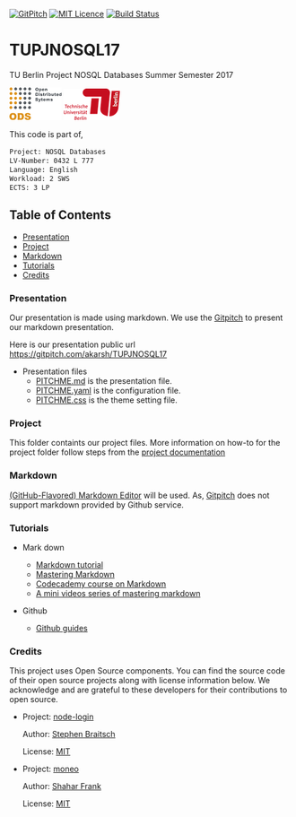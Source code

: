[![GitPitch](https://gitpitch.com/assets/badge.svg)](https://gitpitch.com/akarsh/TUPJNOSQL17/master?grs=github&t=white)
[![MIT Licence](https://badges.frapsoft.com/os/mit/mit.svg?v=103)](https://opensource.org/licenses/mit-license.php)
[![Build Status](https://travis-ci.org/akarsh/TUPJNOSQL17.svg?branch=master)](https://travis-ci.org/akarsh/TUPJNOSQL17)

# TUPJNOSQL17
TU Berlin Project NOSQL Databases Summer Semester 2017   

![](images/image1.png) ![](images/image.png)

This code is part of,

    Project: NOSQL Databases
    LV-Number: 0432 L 777
    Language: English
    Workload: 2 SWS
    ECTS: 3 LP

## Table of Contents
- [Presentation](#presentation)
- [Project](#project)
- [Markdown](#markdown)
- [Tutorials](#tutorials)
- [Credits](#credits)

### Presentation
Our presentation is made using markdown. We use the [Gitpitch](https://gitpitch.com) to present our markdown presentation.

Here is our presentation public url https://gitpitch.com/akarsh/TUPJNOSQL17 

- Presentation files
    - [PITCHME.md](PITCHME.md) is the presentation file.
    - [PITCHME.yaml](PITCHME.yaml) is the configuration file.
    - [PITCHME.css](PITCHME.css) is the theme setting file.
    
### Project
This folder containts our project files. More information on how-to for the project folder follow steps from the [project documentation](project/readme.md)

### Markdown
[(GitHub-Flavored) Markdown Editor](https://jbt.github.io/markdown-editor/) will be used. As, [Gitpitch](https://gitpitch.com) does not support markdown provided by Github service.

### Tutorials
- Mark down
    - [Markdown tutorial](http://www.markdowntutorial.com/)
    - [Mastering Markdown](https://guides.github.com/features/mastering-markdown/)
    - [Codecademy course on Markdown](https://www.google.de/url?sa=t&rct=j&q=&esrc=s&source=web&cd=3&ved=0ahUKEwj0xeHIq7DUAhVBuBoKHS69AggQFgg0MAI&url=https%3A%2F%2Fwww.codecademy.com%2Fcourses%2Fweb-intermediate-en-Bw3bg%2F0%2F1&usg=AFQjCNHm8_PJ4xOtbmdNlsGD3E1IZBp4pA&sig2=pKnUgTZSpMCEb8Feh4M1uA&cad=rja)
    - [A mini videos series of mastering markdown](https://masteringmarkdown.com/)

- Github
    - [Github guides](https://guides.github.com/)
    
### Credits
This project uses Open Source components. You can find the source code of their open source projects along with license information below. We acknowledge and are grateful to these developers for their contributions to open source.
* Project: [node-login](https://github.com/braitsch/node-login)

  Author: [Stephen Braitsch](https://github.com/braitsch)
  
  License: [MIT](https://github.com/braitsch/node-login/blob/master/license.md)
  
* Project: [moneo](https://github.com/srfrnk/moneo)

  Author: [Shahar Frank](https://github.com/srfrnk)

  License: [MIT](https://github.com/srfrnk/moneo/blob/master/LICENSE.txt)
